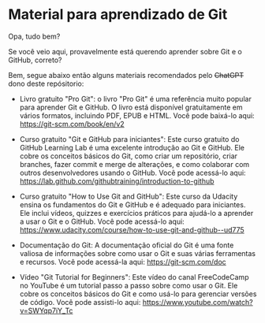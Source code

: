 # Material para aprendizado de Git

Opa, tudo bem?

Se você veio aqui, provavelmente está querendo aprender sobre Git e o GitHub, correto?

Bem, segue abaixo então alguns materiais recomendados pelo ~~ChatGPT~~ dono deste repósitorio:

- Livro gratuito "Pro Git": o livro "Pro Git" é uma referência muito popular para aprender Git e GitHub. O livro está disponível gratuitamente em vários formatos, incluindo PDF, EPUB e HTML. Você pode baixá-lo aqui: https://git-scm.com/book/en/v2

- Curso gratuito "Git e GitHub para iniciantes": Este curso gratuito do GitHub Learning Lab é uma excelente introdução ao Git e GitHub. Ele cobre os conceitos básicos do Git, como criar um repositório, criar branches, fazer commit e merge de alterações, e como colaborar com outros desenvolvedores usando o GitHub. Você pode acessá-lo aqui: https://lab.github.com/githubtraining/introduction-to-github

- Curso gratuito "How to Use Git and GitHub": Este curso da Udacity ensina os fundamentos do Git e GitHub e é adequado para iniciantes. Ele inclui vídeos, quizzes e exercícios práticos para ajudá-lo a aprender a usar o Git e o GitHub. Você pode acessá-lo aqui: https://www.udacity.com/course/how-to-use-git-and-github--ud775

- Documentação do Git: A documentação oficial do Git é uma fonte valiosa de informações sobre como usar o Git e suas várias ferramentas e recursos. Você pode acessá-la aqui: https://git-scm.com/doc

- Vídeo "Git Tutorial for Beginners": Este vídeo do canal FreeCodeCamp no YouTube é um tutorial passo a passo sobre como usar o Git. Ele cobre os conceitos básicos do Git e como usá-lo para gerenciar versões de código. Você pode assisti-lo aqui: https://www.youtube.com/watch?v=SWYqp7iY_Tc